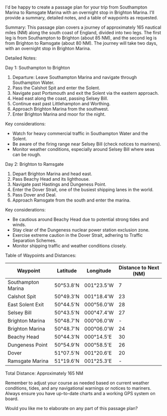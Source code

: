I'd be happy to create a passage plan for your trip from Southampton Marina to Ramsgate Marina with an overnight stop in Brighton Marina. I'll provide a summary, detailed notes, and a table of waypoints as requested.

Summary:
This passage plan covers a journey of approximately 165 nautical miles (NM) along the south coast of England, divided into two legs. The first leg is from Southampton to Brighton (about 85 NM), and the second leg is from Brighton to Ramsgate (about 80 NM). The journey will take two days, with an overnight stop in Brighton Marina.

Detailed Notes:

Day 1: Southampton to Brighton

1. Departure: Leave Southampton Marina and navigate through Southampton Water.
2. Pass the Calshot Spit and enter the Solent.
3. Navigate past Portsmouth and exit the Solent via the eastern approach.
4. Head east along the coast, passing Selsey Bill.
5. Continue east past Littlehampton and Worthing.
6. Approach Brighton Marina from the southwest.
7. Enter Brighton Marina and moor for the night.

Key considerations:
- Watch for heavy commercial traffic in Southampton Water and the Solent.
- Be aware of the firing range near Selsey Bill (check notices to mariners).
- Monitor weather conditions, especially around Selsey Bill where seas can be rough.

Day 2: Brighton to Ramsgate

1. Depart Brighton Marina and head east.
2. Pass Beachy Head and its lighthouse.
3. Navigate past Hastings and Dungeness Point.
4. Enter the Dover Strait, one of the busiest shipping lanes in the world.
5. Pass Dover and Deal.
6. Approach Ramsgate from the south and enter the marina.

Key considerations:
- Be cautious around Beachy Head due to potential strong tides and winds.
- Stay clear of the Dungeness nuclear power station exclusion zone.
- Exercise extreme caution in the Dover Strait, adhering to Traffic Separation Schemes.
- Monitor shipping traffic and weather conditions closely.

Table of Waypoints and Distances:

| Waypoint | Latitude   | Longitude  | Distance to Next (NM) |
|----------|------------|------------|------------------------|
| Southampton Marina | 50°53.8'N | 001°23.5'W | 7 |
| Calshot Spit | 50°49.3'N | 001°18.4'W | 23 |
| East Solent Exit | 50°44.5'N | 000°56.0'W | 28 |
| Selsey Bill | 50°43.5'N | 000°47.4'W | 27 |
| Brighton Marina | 50°48.7'N | 000°06.0'W | - |
| Brighton Marina | 50°48.7'N | 000°06.0'W | 24 |
| Beachy Head | 50°44.3'N | 000°14.5'E | 30 |
| Dungeness Point | 50°54.9'N | 000°58.5'E | 26 |
| Dover | 51°07.5'N | 001°20.6'E | 20 |
| Ramsgate Marina | 51°19.6'N | 001°25.3'E | - |

Total Distance: Approximately 165 NM

Remember to adjust your course as needed based on current weather conditions, tides, and any navigational warnings or notices to mariners. Always ensure you have up-to-date charts and a working GPS system on board.

Would you like me to elaborate on any part of this passage plan?